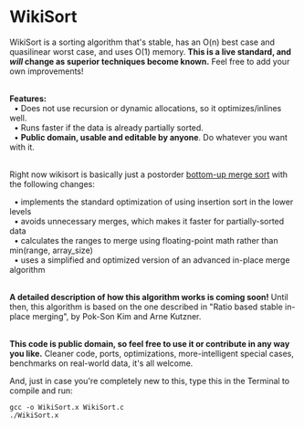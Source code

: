 WikiSort
======

WikiSort is a sorting algorithm that's stable, has an O(n) best case and quasilinear worst case, and uses O(1) memory. <b>This is a live standard, and <i>will</i> change as superior techniques become known.</b> Feel free to add your own improvements!<br/>

<br/>
<b>Features:</b><br/>
&nbsp;&nbsp;• Does not use recursion or dynamic allocations, so it optimizes/inlines well.<br/>
&nbsp;&nbsp;• Runs faster if the data is already partially sorted.<br/>
&nbsp;&nbsp;• <b>Public domain, usable and editable by anyone</b>. Do whatever you want with it.<br/><br/>

Right now wikisort is basically just a postorder <a href="http://www.algorithmist.com/index.php/Merge_sort#Bottom-up_merge_sort">bottom-up merge sort</a> with the following changes:<br/>

&nbsp;&nbsp;• implements the standard optimization of using insertion sort in the lower levels<br/>
&nbsp;&nbsp;• avoids unnecessary merges, which makes it faster for partially-sorted data<br/>
&nbsp;&nbsp;• calculates the ranges to merge using floating-point math rather than min(range, array_size)<br/>
&nbsp;&nbsp;• uses a simplified and optimized version of an advanced in-place merge algorithm<br/><br/>

<b>A detailed description of how this algorithm works is coming soon!</b> Until then, this algorithm is based on the one described in "Ratio based stable in-place merging", by Pok-Son Kim and Arne Kutzner.<br/><br/>

<b>This code is public domain, so feel free to use it or contribute in any way you like.</b> Cleaner code, ports, optimizations, more-intelligent special cases, benchmarks on real-world data, it's all welcome.


And, just in case you're completely new to this, type this in the Terminal to compile and run:

    gcc -o WikiSort.x WikiSort.c
    ./WikiSort.x
